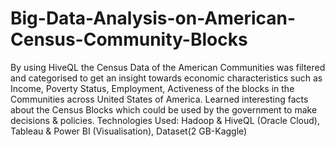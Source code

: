 # Big-Data-Analysis-on-American-Census-Community-Blocks

By using HiveQL the Census Data of the American Communities was filtered and categorised to get an insight towards economic characteristics such as Income, Poverty Status, Employment, Activeness of the blocks in the Communities across United States of America.  Learned interesting facts about the Census Blocks which could be used by the government to make decisions &amp; policies.  Technologies Used: Hadoop &amp; HiveQL (Oracle Cloud), Tableau &amp; Power BI (Visualisation), Dataset(2 GB-Kaggle)
